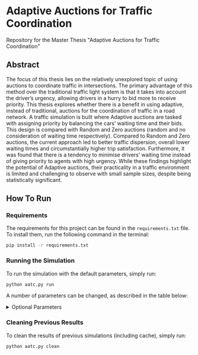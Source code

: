 # Adaptive Auctions for Traffic Coordination
Repository for the Master Thesis "Adaptive Auctions for Traffic Coordination"

## Abstract

The focus of this thesis lies on the relatively unexplored topic of using auctions to coordinate traffic in intersections. The primary advantage of this method over the traditional traffic light system is that it takes into account the driver’s urgency, allowing drivers in a hurry to bid more to receive priority. This thesis explores whether there is a benefit in using adaptive, instead of traditional, auctions for the coordination of traffic in a road network. A traffic simulation is built where Adaptive auctions are tasked with assigning priority by balancing the cars’ waiting time and their bids. This design is compared with Random and Zero auctions (random and no consideration of waiting time respectively). Compared to Random and Zero auctions, the current approach led to better traffic dispersion, overall lower waiting times and circumstantially higher trip satisfaction. Furthermore, it was found that there is a tendency to minimise drivers’ waiting time instead of giving priority to agents with high urgency. While these findings highlight the potential of Adaptive auctions, their practicality in a traffic environment is limited and challenging to observe with small sample sizes, despite being statistically significant.

## How To Run

### Requirements
The requirements for this project can be found in the `requirements.txt` file. To install them, run the following command in the terminal:
```bash
pip install -r requirements.txt
```

### Running the Simulation
To run the simulation with the default parameters, simply run:
```bash
python aatc.py run
```
A number of parameters can be changed, as described in the table below:
<details>
  <summary>Optional Parameters</summary>

| Argument Name                         | Default Value | Choices         | Type                 | Help Description                                                                                                                            |
|--------------------------------------|---------------|-----------------|----------------------|-----------------------------------------------------------------------------------------------------------------------------------------------|
| --num_of_epochs                       | 10000         | [1-100000]      | int                  | Number of epochs to run. Defaults to 10000. Must be an integer between 1 and 100000.                                                      |
| --num_of_simulations                  | 50            | [1-10000]       | int                  | Number of simulations to run. Defaults to 50. Must be an integer between 1 and 10000.                                                    |
| --grid_size                           | 3             | [2-9]           | int                  | Size of the traffic grid. Defaults to 3 (9 intersections). Must be an integer between 1 and 9.                                           |
| --queue_capacity                      | 10            | [1-100]         | int                  | Capacity of each car queue. Defaults to 10. Must be an integer between 1 and 100.                                                       |
| --congestion_rate                     | 0.07          | 0.01-1          | float                | Rate of congestion. Defaults to 0.07. Must be a float between 0.01 and 1.                                                                    |
| --with_hotspots                       |               |                 | Boolean              | If enabled, there are periodic hotspots to increase congestion in different intersections.                                                 |
| --wage_time                           | 10            | [1-100]         | int                  | Number of epochs between wage distributions. Defaults to 10. Must be an integer between 1 and 100.                                      |
| --credit_balance                      | 5             | 1-100000        | float                | Initial & Renewal credit balance for each car. Defaults to 5. Must be a float between 1 and 100000.                                     |
| --shared_auction_parameters            |               |                 | Boolean              | All auctions will share parameters, instead of each auction having its own parameters.                                                      |
| --adaptive_auction_action_selection    | e_greedy_exp_decay | [boltzmann, e_greedy_decay, e_greedy_exp_decay, ucb1, reverse_sigmoid_decay, random, zero] | str | Type of auction modifier action selection. Defaults to 'e_greedy_exp_decay'. Must be one of the listed options. |
| --bid_calculation_rule                | linear        | [linear, multiplicative, non-linear] | str | This is the way the bid is calculated. Must be one of 'linear', 'multiplicative', or 'non-linear'.             |
| --adaptive_auction_update_rule        | simple_bandit | [simple_bandit, svr] | str | This is the rule used to update the expected reward for each parameter combination. Defaults to simple_bandit. Must be one of 'simple_bandit' or 'svr'. |
| --auction_episode_length               | 10            | [1-1000]        | int | Length of an episode for the adaptive auction. Defaults to 10. Must be an integer between 1 and 1000.     |
| --action_selection_hyperparameters     |               |                 | float                | Hyperparameters to use for the action selection algorithm (consult documentation for details).             |
| --adaptive_auction_discretization      | 25            | [1-1000]        | int | Number of discrete values to check for each parameter of the adaptive auction. Defaults to 25. Must be an integer between 1 and 100. |
| --only_winning_bid_moves              |               |                 | Boolean              | If enabled, only the car with the winning bid will move.                                                                                    |
| --intersection_reward_type             | mixed_metric_rank | [inact_rank, rank_dist_metric, mixed_metric_rank, mixed_rank_dist_metric] | str | Type of reward for the intersection. Must be one of the listed options. |
| --inact_rank_weight                   | 0.5           | 0-1             | float                | Weight of the inactivity rank used for the intersection auction reward. Defaults to 0.5. Must be a float between 0 and 1. |
| --bid_rank_weight                     | 0.5           | 0-1             | float                | Weight of the bid rank used for the intersection auction reward. Defaults to 0.5. Must be a float between 0 and 1. |
| --all_cars_bid                        |               |                 | Boolean              | If enabled, all cars of a queue can bid, not only the first one.               |
| --shared_bid_generator                |               |                 | Boolean              | If enabled, all bidders will share the same bid generator.                     |
| --bidders_proportion                  | [1, 0, 0, 0, 1] |               | int                  | Proportion for the types of bidders to use. Defaults to [1, 0, 0, 0, 1] (only homogeneous and RL). |
| --bidders_urgency_distribution        | gaussian      | [gaussian, beta] | str | Type of distribution from which the bidders' urgency is sampled. Defaults to 'gaussian'. Must be one of the listed options. |
| --results_folder                      | results/YYYY-MM-DD_HH-MM-SS |  | str | Path to the Results Folder. Defaults to 'results/' + current date & time. |
| --print_grid                          |               |                 | Boolean              | If present, the grid will be printed after each epoch.                        |
| --sweep_mode                         |               |                 | Boolean              | If present, no plots are generated to reduce execution time.                    |
| --low_dpi                            |               |                 | Boolean              | If enabled, all plots are created with low dpi to reduce execution time.         |

</details>


### Cleaning Previous Results
To clean the results of previous simulations (including cache), simply run:
```bash
python aatc.py clean
```
